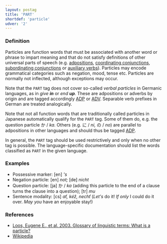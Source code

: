 ```yaml
---
layout: postag
title: 'PART'
shortdef: 'particle'
udver: '2'
---
```


### Definition

Particles are function words that must be associated with another word
or phrase to impart meaning and that do not satisfy definitions of
other universal parts of speech (e.g. [adpositions](ADP),
[coordinating conjunctions](CCONJ), [subordinating conjunctions](SCONJ)
or [auxiliary verbs](AUX)).  Particles may encode grammatical
categories such as negation, mood, tense etc.  Particles are normally
not inflected, although exceptions may occur.

Note that the `PART` tag does not cover so-called _verbal particles_
in Germanic languages, as in _give <b>in</b>_ or _end <b>up</b>_.
These are adpositions or adverbs by origin and are tagged accordingly
[ADP]() or [ADV]().  Separable verb prefixes in German are treated
analogically.

Note that not all function words that are traditionally called
particles in Japanese automatically qualify for the `PART` tag.  Some
of them do, e.g. the question particle か / _ka._ Others (e.g. に /
_ni,_ の / _no_) are parallel to adpositions in other languages and
should thus be tagged [ADP]().

In general, the `PART` tag should be used restrictively and only when
no other tag is possible. The language-specific documentation
should list the words classified as `PART` in the given language.

### Examples

- Possessive marker: [en] _'s_
- Negation particle: [en] _not;_ [de] _nicht_
- Question particle: [ja] か / _ka_ (adding this particle to the end of a clause turns the clause into a question); [tr] _mu_
- Sentence modality: [cs] _ať, kéž, nechť_ (_Let's_ do it! _If only_ I could do it over. _May you_ have an enjoyable stay!)

### References

- [Loos, Eugene E., et al. 2003. Glossary of linguistic terms: What is a particle?](http://www-01.sil.org/linguistics/GlossaryOfLinguisticTerms/WhatIsAParticle.htm)
- [Wikipedia](http://en.wikipedia.org/wiki/Grammatical_particle)
<!-- Interlanguage links updated Po lis 14 15:34:34 CET 2022 -->
